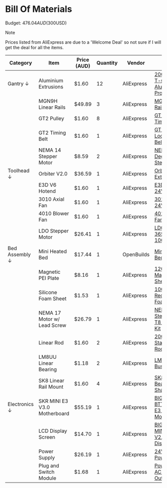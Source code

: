 # Bill Of Materials

Budget: $476.04AUD ($300USD)

> [!NOTE]  
> Prices listed from AliExpress are due to a 'Welcome Deal' so not sure if I will get the deal for all the items.

|    Category    |            Item              | Price (AUD) | Quantity |   Vendor   |         Link         |
|----------------|------------------------------|-------------|----------|------------|----------------------|
|     Gantry ↓   |     Aluminium Extrusions     |    $1.60    |    12    | AliExpress | [200mm 2020 T-slot Aluminum Profile](https://www.aliexpress.com/item/1005008417531100.html?spm=a2g0o.productlist.main.1.578aCyEcCyEcXC&algo_pvid=6487b8c6-7945-460c-a04e-9fdc219844c9&algo_exp_id=6487b8c6-7945-460c-a04e-9fdc219844c9-0&pdp_ext_f=%7B%22order%22%3A%22928%22%2C%22eval%22%3A%221%22%2C%22orig_sl_item_id%22%3A%221005008417531100%22%2C%22orig_item_id%22%3A%221005002652962344%22%7D&pdp_npi=4%40dis%21AUD%2110.45%211.60%21%21%216.48%211.00%21%402101ef5e17432872624767647e5779%2112000044970478983%21sea%21AU%210%21ABX&curPageLogUid=ghqpnLVvIwdK&utparam-url=scene%3Asearch%7Cquery_from%3A) |
|                |      MGN9H Linear Rails      |    $49.89   |     3    | AliExpress | [MGN9H Linear Rail](https://www.aliexpress.com/item/1005008417580093.html?spm=a2g0o.productlist.main.7.1c87751av4M8tC&algo_pvid=6b22b0cc-2a71-4205-84a2-b293f2bdb682&algo_exp_id=6b22b0cc-2a71-4205-84a2-b293f2bdb682-6&pdp_ext_f=%7B%22order%22%3A%22713%22%2C%22spu_best_type%22%3A%22price%22%2C%22eval%22%3A%221%22%2C%22orig_sl_item_id%22%3A%221005008417580093%22%2C%22orig_item_id%22%3A%221005005966099152%22%7D&pdp_npi=4%40dis%21AUD%2182.48%2136.72%21%21%2151.14%2122.77%21%402101d9ee17432907792992387ea1b3%2112000044970692920%21sea%21AU%210%21ABX&curPageLogUid=tH2LKhktGagG&utparam-url=scene%3Asearch%7Cquery_from%3A) |
|                |          GT2 Pulley          |    $1.60    |     8    | AliExpress | [GT2 Idler Timing Pulley](https://www.aliexpress.com/item/33023133633.html?spm=a2g0o.productlist.main.7.77a565ffu11pu2&algo_pvid=3f247413-d8a4-420d-b634-ced10970099b&algo_exp_id=3f247413-d8a4-420d-b634-ced10970099b-6&pdp_ext_f=%7B%22order%22%3A%22551%22%2C%22eval%22%3A%221%22%7D&pdp_npi=4%40dis%21AUD%2111.21%211.86%21%21%216.95%211.15%21%402101c71a17432177358184719e1b31%2112000038891510866%21sea%21AU%210%21ABX&curPageLogUid=KHn0sRfLZSGH&utparam-url=scene%3Asearch%7Cquery_from%3A#nav-specification) |
|                |       GT2 Timing Belt        |    $1.60    |     1    | AliExpress | [GT2 Closed Loop Timing Belt 6mm](https://www.aliexpress.com/item/32477498985.html?spm=a2g0o.productlist.main.1.2bd3uljPuljPWD&algo_pvid=bbdf2621-e91e-4c9b-b0a1-966863d94220&algo_exp_id=bbdf2621-e91e-4c9b-b0a1-966863d94220-0&pdp_ext_f=%7B%22order%22%3A%22835%22%2C%22eval%22%3A%221%22%7D&pdp_npi=4%40dis%21AUD%211.98%211.60%21%21%211.23%210.99%21%4021030ea417432145379758427ea4ae%2160881910717%21sea%21AU%210%21ABX&curPageLogUid=NHz0l6N1DB8f&utparam-url=scene%3Asearch%7Cquery_from%3A) |
|                |    NEMA 14 Stepper Motor     |    $8.59    |     2    | AliExpress | [NEMA 14 0.9 Degree 35MM Stepper Motor](https://www.aliexpress.com/item/1005008558691458.html?spm=a2g0o.productlist.main.7.5a54hr1khr1kJY&algo_pvid=48b44915-4ff4-4c64-8cf2-df4c994628b4&algo_exp_id=48b44915-4ff4-4c64-8cf2-df4c994628b4-6&pdp_ext_f=%7B%22order%22%3A%222%22%2C%22eval%22%3A%221%22%7D&pdp_npi=4%40dis%21AUD%218.69%218.69%21%21%215.39%215.39%21%402103205117417690014634543ed668%2112000045709905896%21sea%21AU%210%21ABX&curPageLogUid=TdJhS4ty6XcY&utparam-url=scene%3Asearch%7Cquery_from%3A) |
|   Toolhead ↓   |         Orbiter V2.0         |    $36.59   |     1    | AliExpress | [Orbiter Extruder V2.0](https://www.aliexpress.com/item/1005006369780118.html?spm=a2g0o.productlist.main.11.3b57af88Jh9GzL&algo_pvid=fe84d3f0-34d6-46a2-8735-8e0562b6c4f6&algo_exp_id=fe84d3f0-34d6-46a2-8735-8e0562b6c4f6-10&pdp_ext_f=%7B%22order%22%3A%22166%22%2C%22eval%22%3A%221%22%7D&pdp_npi=4%40dis%21AUD%2145.74%2136.59%21%21%2128.36%2122.69%21%402103244b17432875400474485e40a4%2112000036927666825%21sea%21AU%210%21ABX&curPageLogUid=tAsDT84UrglD&utparam-url=scene%3Asearch%7Cquery_from%3A) |
|                |         E3D V6 Hotend        |    $1.60    |     1    | AliExpress | [E3D V6 Hotend 24V](https://www.aliexpress.com/item/1005003651646732.html?spm=a2g0o.productlist.main.10.5230613dbCmcNs&algo_pvid=68074f94-6a63-4d43-91d4-51e956e01a41&algo_exp_id=68074f94-6a63-4d43-91d4-51e956e01a41-9&pdp_ext_f=%7B%22order%22%3A%22559%22%2C%22eval%22%3A%221%22%7D&pdp_npi=4%40dis%21AUD%218.10%211.59%21%21%215.04%210.99%21%402101c80217414998388042525e6716%2112000026656848495%21sea%21AU%210%21ABX&curPageLogUid=Pkj0gy62oO1y&utparam-url=scene%3Asearch%7Cquery_from%3A#nav-review) |
|                |        3010 Axial Fan        |    $1.60    |     1    | AliExpress | [3010 Axial Fan 24V](https://www.aliexpress.com/item/1005003999728858.html?spm=a2g0o.productlist.main.3.279811a4sj2i54&algo_pvid=8ae75acc-221d-495f-a5db-4191f0fac14d&algo_exp_id=8ae75acc-221d-495f-a5db-4191f0fac14d-2&pdp_ext_f=%7B%22order%22%3A%22369%22%2C%22eval%22%3A%221%22%7D&pdp_npi=4%40dis%21AUD%213.00%211.59%21%21%211.87%210.99%21%402103247017415533533496264e6a85%2112000030333020394%21sea%21AU%210%21ABX&curPageLogUid=sSWjDQJ5AhFb&utparam-url=scene%3Asearch%7Cquery_from%3A#nav-specification) |
|                |       4010 Blower Fan        |    $1.60    |     1    | AliExpress | [4010 Blower Fan 24V](https://www.aliexpress.com/item/1005003999728858.html?spm=a2g0o.productlist.main.3.279811a4sj2i54&algo_pvid=8ae75acc-221d-495f-a5db-4191f0fac14d&algo_exp_id=8ae75acc-221d-495f-a5db-4191f0fac14d-2&pdp_ext_f=%7B%22order%22%3A%22369%22%2C%22eval%22%3A%221%22%7D&pdp_npi=4%40dis%21AUD%213.00%211.59%21%21%211.87%210.99%21%402103247017415533533496264e6a85%2112000030333020394%21sea%21AU%210%21ABX&curPageLogUid=sSWjDQJ5AhFb&utparam-url=scene%3Asearch%7Cquery_from%3A#nav-specification) |
|                |      LDO Stepper Motor       |    $26.41   |     1    | AliExpress | [LDO-36STH20-1004AHG](https://www.aliexpress.com/item/1005005709255487.html?spm=a2g0o.productlist.main.3.3432392dYzCD8a&algo_pvid=73cccdc5-91e9-413b-befd-214e70ac096a&algo_exp_id=73cccdc5-91e9-413b-befd-214e70ac096a-2&pdp_ext_f=%7B%22order%22%3A%2249%22%2C%22eval%22%3A%221%22%7D&pdp_npi=4%40dis%21AUD%2136.40%2126.41%21%21%2122.57%2116.38%21%402101e7f617432887339661162ec98c%2112000045949782146%21sea%21AU%210%21ABX&curPageLogUid=mhsLDdsnhY46&utparam-url=scene%3Asearch%7Cquery_from%3A) |
| Bed Assembly ↓ |       Mini Heated Bed        |    $17.44   |     1    | OpenBuilds | [Mini Heated Bed](https://us.openbuilds.com/mini-heated-bed/) |
|                |      Magnetic PEI Plate      |    $8.16    |     1    | AliExpress | [120x120mm Magnetic PEI Sheet](https://www.aliexpress.com/item/1005006868711474.html?spm=a2g0o.productlist.main.3.12406e9bbpGRNZ&algo_pvid=dad6197d-971a-4a94-beb2-919b881e8298&algo_exp_id=dad6197d-971a-4a94-beb2-919b881e8298-2&pdp_ext_f=%7B%22order%22%3A%22366%22%2C%22eval%22%3A%221%22%7D&pdp_npi=4%40dis%21AUD%2111.08%211.76%21%21%2149.98%217.92%21%402101d9ef17413902941068143ecf22%2112000038609083591%21sea%21AU%210%21ABX&curPageLogUid=ju3PavJa1V5t&utparam-url=scene%3Asearch%7Cquery_from%3A) |
|                |     Silicone Foam Sheet      |    $1.53    |     1    | AliExpress | [100x100x3mm Red Silicone Foam Mat](https://www.aliexpress.com/item/1005008602779260.html?spm=a2g0o.productlist.main.6.1fe5PKIsPKIsCd&algo_pvid=d30fd043-9749-4001-9b33-082110915a2f&algo_exp_id=d30fd043-9749-4001-9b33-082110915a2f-5&pdp_ext_f=%7B%22order%22%3A%221%22%2C%22eval%22%3A%221%22%7D&pdp_npi=4%40dis%21AUD%2116.34%2112.09%21%21%2173.50%2154.38%21%402101d9ef17426070681173341e5eda%2112000045911351640%21sea%21AU%210%21ABX&curPageLogUid=5aS4ssGDVb37&utparam-url=scene%3Asearch%7Cquery_from%3A) |
|                | NEMA 17 Motor w/ Lead Screw  |    $26.79   |     1    | AliExpress | [NEMA17 Stepper Motor T8 Lead Screw Kit](https://www.aliexpress.com/item/1005004105159462.html?spm=a2g0o.productlist.main.28.1a1fQrDVQrDVnr&algo_pvid=a3f9e563-6b40-4568-9177-1c9abbf5e2a6&algo_exp_id=a3f9e563-6b40-4568-9177-1c9abbf5e2a6-25&pdp_ext_f=%7B%22order%22%3A%221%22%2C%22eval%22%3A%221%22%7D&pdp_npi=4%40dis%21AUD%2127.54%2124.79%21%21%2117.16%2115.45%21%402101ec1a17419112184075173edf55%2112000028050385303%21sea%21AU%210%21ABX&curPageLogUid=2rsPtGgt1Hww&utparam-url=scene%3Asearch%7Cquery_from%3A) |
|                |         Linear Rod           |    $1.60    |     2    | AliExpress | [200x8mm Stainless Steel Rod](https://www.aliexpress.com/item/1005005041338002.html?spm=a2g0o.productlist.main.3.6eb1700cCWzaQ7&algo_pvid=a67ee4ed-9349-4125-b9bb-fb3b14b0da62&algo_exp_id=a67ee4ed-9349-4125-b9bb-fb3b14b0da62-2&pdp_ext_f=%7B%22order%22%3A%22929%22%2C%22eval%22%3A%221%22%7D&pdp_npi=4%40dis%21AUD%212.68%211.60%21%21%211.66%210.99%21%402103246617432831097307037eeb77%2112000031424484622%21sea%21AU%210%21ABX&curPageLogUid=Mi3Cq7110Bg4&utparam-url=scene%3Asearch%7Cquery_from%3A) |
|                |    LM8UU Linear Bearing      |    $1.18    |     2    | AliExpress | [LM8UU Linear Bushing 8mm](https://www.aliexpress.com/item/1005008687738190.html?spm=a2g0o.productlist.main.5.104bKSuFKSuFuQ&algo_pvid=ac7bb7c4-42a3-426e-a740-4e37acdecdef&algo_exp_id=ac7bb7c4-42a3-426e-a740-4e37acdecdef-4&pdp_ext_f=%7B%22order%22%3A%22-1%22%2C%22eval%22%3A%221%22%7D&pdp_npi=4%40dis%21AUD%211.38%210.88%21%21%216.23%213.99%21%402103273e17432832139172809e8277%2112000046246354211%21sea%21AU%210%21ABX&curPageLogUid=erTTpH6gR3Vg&utparam-url=scene%3Asearch%7Cquery_from%3A) |
|                |    SK8 Linear Rail Mount     |    $1.60    |     4    | AliExpress | [SK8 Linear Bearing Rail Shaft Support](https://www.aliexpress.com/item/4000909598267.html?spm=a2g0o.productlist.main.3.3de8ooJnooJnl3&algo_pvid=2038d367-91e1-4677-8358-bf3e173900f5&algo_exp_id=2038d367-91e1-4677-8358-bf3e173900f5-2&pdp_ext_f=%7B%22order%22%3A%22180%22%2C%22eval%22%3A%221%22%7D&pdp_npi=4%40dis%21AUD%218.16%211.60%21%21%215.06%210.99%21%40210318c317432833349982829e1a1d%2112000028292814215%21sea%21AU%210%21ABX&curPageLogUid=RQFCKh4DpCsA&utparam-url=scene%3Asearch%7Cquery_from%3A) |
|  Electronics ↓ | SKR MINI E3 V3.0 Motherboard |    $55.19   |     1    | AliExpress | [BIGTREETECH BTT SKR MINI E3 V3.0 Motherboard](https://www.aliexpress.com/item/1005004823321599.html?spm=a2g0o.productlist.main.6.2fb4INnzINnz0G&algo_pvid=a8e2fe43-edf8-4fdf-bf5a-50f14cecd6c3&algo_exp_id=a8e2fe43-edf8-4fdf-bf5a-50f14cecd6c3-5&pdp_ext_f=%7B%22order%22%3A%223%22%2C%22eval%22%3A%221%22%7D&pdp_npi=4%40dis%21AUD%2169.61%2154.99%21%21%2143.34%2134.24%21%402101c5b217413887627982076e694d%2112000030620062857%21sea%21AU%210%21ABX&curPageLogUid=57NiryVoxYZp&utparam-url=scene%3Asearch%7Cquery_from%3A#nav-specification) |
|                |      LCD Display Screen      |    $14.70   |     1    | AliExpress | [BIGTREETECH MINI 12864 V2.0 LCD Display Screen](https://www.aliexpress.com/item/1005006135086424.html?spm=a2g0o.productlist.main.2.2372395cnFWafl&algo_pvid=132e414a-2d07-4b70-afe1-f4de5f7d28c7&algo_exp_id=132e414a-2d07-4b70-afe1-f4de5f7d28c7-1&pdp_ext_f=%7B%22order%22%3A%22154%22%2C%22eval%22%3A%221%22%7D&pdp_npi=4%40dis%21AUD%2151.62%219.32%21%21%21232.93%2142.04%21%402101c71a17413888639526609e4621%2112000035977455783%21sea%21AU%210%21ABX&curPageLogUid=BBNZfckDuaAe&utparam-url=scene%3Asearch%7Cquery_from%3A) |
|                |         Power Supply         |    $26.19   |     1    | AliExpress | [24V 350W Power Supply](https://www.aliexpress.com/item/1399735917.html?spm=a2g0o.productlist.main.1.7b11250cJIJyrj&algo_pvid=ef8321d0-f05d-4bca-9dac-c7ede93d0bd7&algo_exp_id=ef8321d0-f05d-4bca-9dac-c7ede93d0bd7-0&pdp_ext_f=%7B%22order%22%3A%222%22%2C%22eval%22%3A%221%22%7D&pdp_npi=4%40dis%21AUD%2126.19%2126.19%21%21%2115.45%2115.45%21%402101c59517441921501803564e0ebc%2112000037913922974%21sea%21AU%210%21ABX&curPageLogUid=veq20AJ4243J&utparam-url=scene%3Asearch%7Cquery_from%3A)
|                |    Plug and Switch Module    |    $1.68    |     1    | AliExpress | [Power Switch AC Power Outlet](https://www.aliexpress.com/item/32857063415.html?spm=a2g0o.detail.pcDetailTopMoreOtherSeller.2.75f1QkwOQkwO3G&gps-id=pcDetailTopMoreOtherSeller&scm=1007.40196.417130.0&scm_id=1007.40196.417130.0&scm-url=1007.40196.417130.0&pvid=38387bd7-0782-4954-80dd-48ccc1529973&_t=gps-id:pcDetailTopMoreOtherSeller,scm-url:1007.40196.417130.0,pvid:38387bd7-0782-4954-80dd-48ccc1529973,tpp_buckets:668%232846%238110%231995&pdp_ext_f=%7B%22order%22%3A%22622%22%2C%22eval%22%3A%221%22%2C%22sceneId%22%3A%2230050%22%7D&pdp_npi=4%40dis%21AUD%213.80%211.68%21%21%212.24%210.99%21%402103146c17441867923614998e6107%2166407555495%21rec%21AU%21%21ABX&utparam-url=scene%3ApcDetailTopMoreOtherSeller%7Cquery_from%3A)
